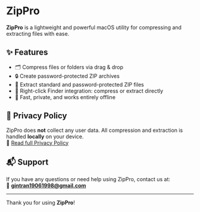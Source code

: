 # ZipPro

**ZipPro** is a lightweight and powerful macOS utility for compressing and extracting files with ease.

## ✨ Features

- 🗂 Compress files or folders via drag & drop
- 🔒 Create password-protected ZIP archives
- 📂 Extract standard and password-protected ZIP files
- 📁 Right-click Finder integration: compress or extract directly
- 💨 Fast, private, and works entirely offline

## 🔐 Privacy Policy

ZipPro does **not** collect any user data. All compression and extraction is handled **locally** on your device.  
📄 [Read full Privacy Policy](https://github.com/itminh/zipPro/blob/main/PRIVACY_POLICY.md)

## 📬 Support

If you have any questions or need help using ZipPro, contact us at:  
📧 **gintran19061998@gmail.com**

---

Thank you for using **ZipPro**!
